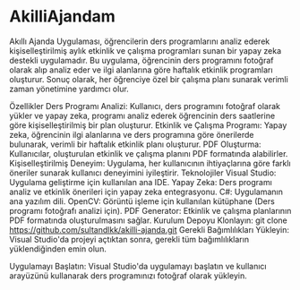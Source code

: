 # AkilliAjandam
Akıllı Ajanda Uygulaması, öğrencilerin ders programlarını analiz ederek kişiselleştirilmiş aylık etkinlik ve çalışma programları sunan bir yapay zeka destekli uygulamadır. Bu uygulama, öğrencinin ders programını fotoğraf olarak alıp analiz eder ve ilgi alanlarına göre haftalık etkinlik programları oluşturur. Sonuç olarak, her öğrenciye özel bir çalışma planı sunarak verimli zaman yönetimine yardımcı olur.

Özellikler
Ders Programı Analizi: Kullanıcı, ders programını fotoğraf olarak yükler ve yapay zeka, programı analiz ederek öğrencinin ders saatlerine göre kişiselleştirilmiş bir plan oluşturur.
Etkinlik ve Çalışma Programı: Yapay zeka, öğrencinin ilgi alanlarına ve ders programına göre önerilerde bulunarak, verimli bir haftalık etkinlik planı oluşturur.
PDF Oluşturma: Kullanıcılar, oluşturulan etkinlik ve çalışma planını PDF formatında alabilirler.
Kişiselleştirilmiş Deneyim: Uygulama, her kullanıcının ihtiyaçlarına göre farklı öneriler sunarak kullanıcı deneyimini iyileştirir.
Teknolojiler
Visual Studio: Uygulama geliştirme için kullanılan ana IDE.
Yapay Zeka: Ders programı analiz ve etkinlik önerileri için yapay zeka entegrasyonu.
C#: Uygulamanın ana yazılım dili.
OpenCV: Görüntü işleme için kullanılan kütüphane (Ders programı fotoğrafı analizi için).
PDF Generator: Etkinlik ve çalışma planlarının PDF formatında oluşturulmasını sağlar.
Kurulum
Depoyu Klonlayın:
git clone https://github.com/sultandlkk/akilli-ajanda.git
Gerekli Bağımlılıkları Yükleyin: Visual Studio'da projeyi açtıktan sonra, gerekli tüm bağımlılıkların yüklendiğinden emin olun.

Uygulamayı Başlatın: Visual Studio'da uygulamayı başlatın ve kullanıcı arayüzünü kullanarak ders programınızı fotoğraf olarak yükleyin.

